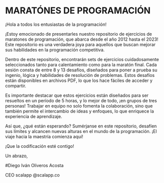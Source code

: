 # MARATÓNES DE PROGRAMACIÓN 
¡Hola a todos los entusiastas de la programación!

¡Estoy emocionado de presentarles nuestro repositorio de ejercicios de maratones de programación, que abarca desde el año 2012 hasta el 2023! Este repositorio es una verdadera joya para aquellos que buscan mejorar sus habilidades en la programación competitiva.

Dentro de este repositorio, encontrarán sets de ejercicios cuidadosamente seleccionados tanto para calentamiento como para la maratón final. Cada sesión consta de entre 8 y 13 desafíos, diseñados para poner a prueba su ingenio, lógica y habilidades de resolución de problemas. Estos desafíos están disponibles en archivos PDF, lo que los hace fáciles de acceder y compartir.

Es importante destacar que estos ejercicios están diseñados para ser resueltos en un período de 5 horas, y lo mejor de todo, ¡en grupos de tres personas! Trabajar en equipo no solo fomenta la colaboración, sino que también permite el intercambio de ideas y enfoques, lo que enriquece la experiencia de aprendizaje.

Así que, ¿qué están esperando? Sumérjanse en este repositorio, desafíen sus límites y alcancen nuevas alturas en el mundo de la programación. ¡El viaje hacia la maestría comienza aquí!

¡Que la codificación esté contigo!

Un abrazo, 

#Diego Iván Oliveros Acosta

CEO scalapp @scalapp.co 
